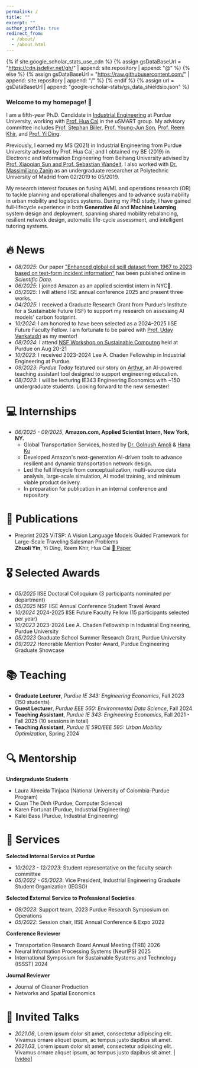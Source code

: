```yaml
---
permalink: /
title: ""
excerpt: ""
author_profile: true
redirect_from: 
  - /about/
  - /about.html
---
```


{% if site.google_scholar_stats_use_cdn %}
{% assign gsDataBaseUrl = "https://cdn.jsdelivr.net/gh/" | append: site.repository | append: "@" %}
{% else %}
{% assign gsDataBaseUrl = "https://raw.githubusercontent.com/" | append: site.repository | append: "/" %}
{% endif %}
{% assign url = gsDataBaseUrl | append: "google-scholar-stats/gs_data_shieldsio.json" %}

<span class='anchor' id='about-me'></span>
### Welcome to my homepage! 👋

I am a fifth-year Ph.D. Candidate in [Industrial Engineering](https://engineering.purdue.edu/IE) at Purdue University, working with [Prof. Hua Cai](https://engineering.purdue.edu/uSMART) in the uSMART group. My advisory committee includes [Prof. Stephan Biller](https://engineering.purdue.edu/IE/people/ptProfile?resource_id=273149), [Prof. Young-Jun Son](https://engineering.purdue.edu/IE/people/ptProfile?resource_id=270111), [Prof. Reem Khir](https://sites.google.com/view/reemkhir), and [Prof. Yi Ding](https://y-ding.github.io/).

Previously, I earned my MS (2021) in Industrial Engineering from Purdue University advised by Prof. Hua Cai; and I obtained my BE (2019) in Electronic and Information Engineering from Beihang University advised by [Prof. Xiaoqian Sun and Prof. Sebastian Wandelt](https://www.m3nets.de/). I also worked with [Dr. Massimiliano Zanin](https://scholar.google.com/citations?user=NrcrF-cAAAAJ&hl=es&inst=5549692440350501774) as an undergraduate researcher at Polytechnic University of Madrid from 02/2019 to 05/2019.

My research interest focuses on fusing AI/ML and operations research (OR) to tackle planning and operational challenges and to advance sustainability in urban mobility and logistics systems. During my PhD study, I have gained full-lifecycle experience in both **Generative AI** and **Machine Learning** system design and deployment, spanning shared mobility rebalancing, resilient network design, automatic life-cycle assessment, and intelligent tutoring systems.


# 🔥 News
- *08/2025*: Our paper ["Enhanced global oil spill dataset from 1967 to 2023 based on text-form incident information"](https://www.nature.com/articles/s41597-025-05601-9) has been published online in *Scientific Data*.
- *06/2025*: I joined Amazon as an applied scientist intern in NYC🗽.
- *05/2025*: I will attend IISE annual conference 2025 and present three works.
- *04/2025*: I received a Graduate Research Grant from Purdue’s Institute for a Sustainable Future (ISF) to support my research on assessing AI models' carbon footprint.
- *10/2024*: I am honored to have been selected as a 2024–2025 IISE Future Faculty Fellow. I am fortunate to be paired with [Prof. Uday Venkatadri](https://www.dal.ca/faculty/engineering/industrial/faculty-staff/our-faculty1/professors/uday-venkatadri.html) as my mentor! 
- *08/2024*: I attend [NSF Workshop on Sustainable Computng](https://nsf-desc-2024.github.io/) held at Purdue on Aug 20-21
- *10/2023*: I received 2023-2024 Lee A. Chaden Fellowship in Industrial Engineering at Purdue.
- *09/2023*: *Purdue Today* featured our story on [Arthur](https://www.purdue.edu/studentsuccess/news/09_07_23.html), an AI-powered teaching assistant tool designed to support engineering education.
- *08/2023*: I will be lecturing IE343 Engineering Economics with ~150 undergraduate students. Looking forward to the new semester!
  
# 💻 Internships
- *06/2025 - 09/2025*, **Amazon.com, Applied Scientist Intern, New York, NY.**
  - Global Transportation Services, hosted by [Dr. Golnush Amoli](https://www.linkedin.com/in/golnush-masghati-amoli-30606592/) & [Hana Ku](https://www.linkedin.com/in/kuhana/)
  - Developed Amazon's next-generation AI-driven tools to advance resilient and dynamic transportation network design.
  - Led the full lifecycle from conceptualization, multi-source data analysis, large-scale simulation, AI model training, and minimum viable product delivery.
  - In preparation for publication in an internal conference and repository

# 📝 Publications 
- <span class="badge badge-preprint">Preprint 2025</span>
  ViTSP: A Vision Language Models Guided Framework for Large-Scale Traveling Salesman Problems<br>
  **Zhuoli Yin**, Yi Ding, Reem Khir, Hua Cai  [📄 Paper](https://arxiv.org/pdf/2509.23465)


# 🎖 Selected Awards
- *05/2025* IISE Doctoral Colloquium (3 participants nominated per department)
- *05/2025* NSF IISE Annual Conference Student Travel Award
- *10/2024* 2024-2025 IISE Future Faculty Fellow (15 participants selected per year)
- *10/2023* 2023-2024 Lee A. Chaden Fellowship in Industrial Engineering, Purdue University
- *05/2023* Graduate School Summer Research Grant, Purdue University
- *09/2022* Honorable Mention Poster Award, Purdue Engineering Graduate Showcase

# 📚 Teaching
- **Graduate Lecturer**, *Purdue IE 343: Engineering Economics*, Fall 2023 (150 students)
- **Guest Lecturer**, *Purdue EEE 560: Environmental Data Science*, Fall 2024
- **Teaching Assistant**, *Purdue IE 343: Engineering Economics*, Fall 2021 - Fall 2025 (10 sessions in total)
- **Teaching Assistant**, *Purdue IE 590/EEE 595: Urban Mobility Optimization*, Spring 2024

# 🔍 Mentorship
**Undergraduate Students**
- Laura Almeida Tinjaca (National University of Colombia-Purdue Program)
- Quan The Dinh (Purdue, Computer Science)
- Karen Fortunat (Purdue, Industrial Engineering)
- Kalei Bass (Purdue, Industrial Engineering)

# 💪 Services
**Selected Internal Service at Purdue**
- *10/2023 - 12/2023*: Student representative on the faculty search committee
- *05/2022 - 05/2023*: Vice President, Industrial Engineering Graduate Student Organization (IEGSO)

 **Selected External Service to Professional Societies**
- *09/2023*: Support team, 2023 Purdue Research Symposium on Operations
- *05/2022*: Session chair, IISE Annual Conference & Expo 2022

**Conference Reviewer** 
- Transportation Research Board Annual Meeting (TRB) 2026
- Neural Information Processing Systems (NeurIPS) 2025
- International Symposium for Sustainable Systems and Technology (ISSST) 2024

**Journal Reviewer**
- Journal of Cleaner Production
- Networks and Spatial Economics

# 💬 Invited Talks
- *2021.06*, Lorem ipsum dolor sit amet, consectetur adipiscing elit. Vivamus ornare aliquet ipsum, ac tempus justo dapibus sit amet. 
- *2021.03*, Lorem ipsum dolor sit amet, consectetur adipiscing elit. Vivamus ornare aliquet ipsum, ac tempus justo dapibus sit amet.  \| [\[video\]](https://github.com/)


